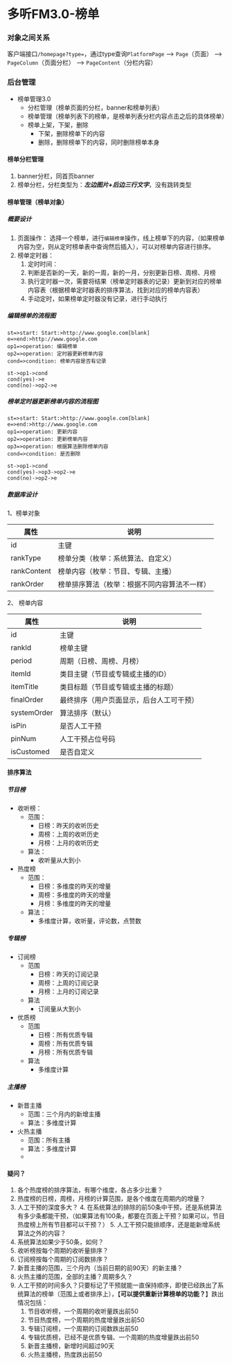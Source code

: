 # 多听FM3.0-榜单
### 对象之间关系
客户端接口`/homepage?type=`，通过type查询`PlatformPage` --> `Page`（页面） --> `PageColumn`（页面分栏） --> `PageContent`（分栏内容）

### 后台管理

* 榜单管理3.0
	* 	分栏管理（榜单页面的分栏，banner和榜单列表）
	*  榜单管理（榜单列表下的榜单，是榜单列表分栏内容点击之后的具体榜单）
	*  榜单上架，下架，删除
		* 下架，删除榜单下的内容 
		* 删除，删除榜单下的内容，同时删除榜单本身
	
#### 榜单分栏管理
1. banner分栏，同首页banner
2. 榜单分栏，分栏类型为：***左边图片+后边三行文字***，没有跳转类型

#### 榜单管理（榜单对象）
##### 概要设计
1. 页面操作：
选择一个榜单，进行`编辑榜单`操作，线上榜单下的内容，（如果榜单内容为空，则从定时榜单表中查询然后插入），可以对榜单内容进行排序。
2. 榜单定时器：
	1. 定时时间：
	2. 判断是否新的一天，新的一周，新的一月，分别更新日榜、周榜、月榜
	3. 执行定时器一次，需要将结果（榜单定时器表的记录）更新到对应的榜单内容表（根据榜单定时器表的排序算法，找到对应的榜单内容表）
	4. 手动定时，如果榜单定时器没有记录，进行手动执行
	
##### 编辑榜单的流程图
```flow
st=>start: Start:>http://www.google.com[blank]
e=>end:>http://www.google.com
op1=>operation: 编辑榜单
op2=>operation: 定时器更新榜单内容
cond=>condition: 榜单内容是否有记录

st->op1->cond
cond(yes)->e
cond(no)->op2->e
```


##### 榜单定时器更新榜单内容的流程图

```flow
st=>start: Start:>http://www.google.com[blank]
e=>end:>http://www.google.com
op1=>operation: 更新内容
op2=>operation: 更新榜单内容
op3=>operation: 根据算法删除榜单内容
cond=>condition: 是否删除

st->op1->cond
cond(yes)->op3->op2->e
cond(no)->op2->e
```
	
##### 数据库设计
1、榜单对象

属性 | 说明
------- | -------
 id| 主键
 rankType|	榜单分类（枚举：系统算法、自定义）
 rankContent|	榜单内容（枚举：节目、专辑、主播）
 rankOrder|	榜单排序算法（枚举：根据不同内容算法不一样）
 
 
 2、 榜单内容
 
 属性 | 说明
 ------- | -------
 id|主键
 rankId|榜单主键
 period|周期（日榜、周榜、月榜）
 itemId|类目主键（节目或专辑或主播的ID）
 itemTitle|类目标题（节目或专辑或主播的标题）
 finalOrder|最终排序（用户页面显示，后台人工可干预）
 systemOrder|算法排序（默认）
 isPin|是否人工干预
 pinNum|人工干预占位号码
 isCustomed|是否自定义
 
 
####  排序算法
##### 节目榜
* 收听榜：
	* 范围：
		* 日榜：昨天的收听历史
		* 周榜：上周的收听历史
		* 月榜：上月的收听历史
	* 算法：
		* 收听量从大到小 
* 热度榜
	* 范围：
		* 日榜：多维度的昨天的增量
		* 周榜：多维度的昨天的增量
		* 月榜：多维度的昨天的增量
 	* 算法：
 		* 多维度计算，收听量，评论数，点赞数

#####  		专辑榜
* 订阅榜
	* 范围
		* 日榜：昨天的订阅记录
		* 周榜：上周的订阅记录
		* 月榜：上月的订阅记录
	* 算法
		* 订阅量从大到小 
* 优质榜
	* 范围
		* 日榜：所有优质专辑
		* 周榜：所有优质专辑
		* 月榜：所有优质专辑
	* 算法 
		* 多维度计算
		
##### 主播榜
* 新晋主播
	* 范围：三个月内的新增主播
	* 算法：多维度计算
* 火热主播
	* 范围：所有主播
	* 算法：多维度计算
	*

#### 	疑问？
1. 各个热度榜的排序算法，有哪个维度，各占多少比重？
2. 热度榜的日榜，周榜，月榜的计算范围，是各个维度在周期内的增量？
3. 人工干预的深度多大？
	4. 在系统算法的排除的前50条中干预，还是系统算法有多少条都能干预，（如果算法有100条，都要在页面上干预？如果可以，节目热度榜上所有节目都可以干预？）
	5. 人工干预只能排顺序，还是能新增系统算法之外的内容？
6. 系统算法如果少于50条，如何？
7. 收听榜按每个周期的收听量排序？
8. 订阅榜按每个周期的订阅数排序？
9. 新晋主播的范围，三个月内（当前日期的前90天）的新主播？
10. 火热主播的范围，全部的主播？周期多久？
11. 人工干预的时间多久？只要标记了干预就能一直保持顺序，即使已经跌出了系统算法的榜单（范围上或者排序上），【**可以提供重新计算榜单的功能？**】跌出情况包括：
	1. 节目收听榜，一个周期的收听量跌出前50
	2. 节目热度榜，一个周期的热度增量跌出前50
	3. 专辑订阅榜，一个周期的订阅数跌出前50
	4. 专辑优质榜，已经不是优质专辑、一个周期的热度增量跌出前50
	5. 新晋主播榜，新增时间超过90天
	6. 火热主播榜，热度跌出前50

 
 


